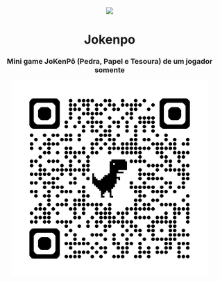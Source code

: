 <div align="center">
   <img src="https://badges.pufler.dev/visits/GuNunesB/jokenpo"/>
</div>

<h1 align="center">Jokenpo</h1>

<h3 align="center">Mini game JoKenPô (Pedra, Papel e Tesoura) de um jogador somente</h3>

<div align="center">

  ![QRCode_atalho](img/qrcode.png)
  
</div>
